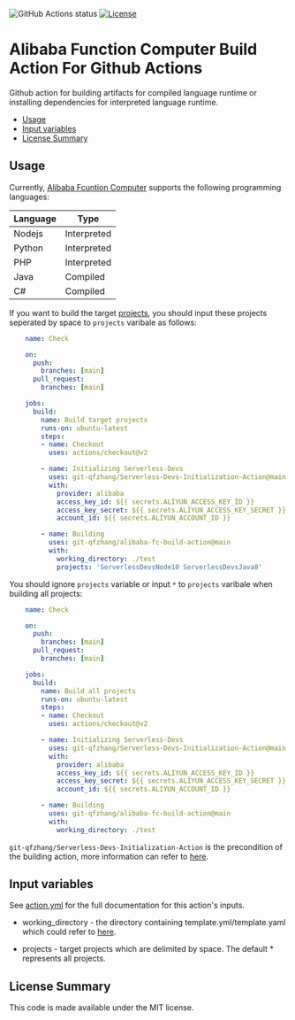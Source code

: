 ![GitHub Actions status](https://github.com/git-qfzhang/Serverless-Devs-Initialization-Actinos/workflows/Check/badge.svg)
[![License](https://img.shields.io/github/license/git-qfzhang/Serverless-Devs-Initialization-Actinos.svg)](https://github.com/git-qfzhang/Serverless-Devs-Initialization-Actinos/blob/master/LICENSE)

# Alibaba Function Computer Build Action For Github Actions

Github action for building artifacts for compiled language runtime or installing dependencies for interpreted language runtime. 

<!-- toc -->

- [Usage](#usage)
- [Input variables](#credentials)
- [License Summary](#license-summary)

<!-- tocstop -->

## Usage

Currently, [Alibaba Fcuntion Computer](https://help.aliyun.com/document_detail/74712.html?spm=a2c4g.11174283.6.563.20685212c2S6QB) supports the following programming languages:

| Language | Type |
| ---- | ---- |
| Nodejs | Interpreted |
| Python | Interpreted |
| PHP | Interpreted |
| Java | Compiled |
| C# | Compiled |

If you want to build the target [projects]((https://github.com/Serverless-Devs/docs/blob/master/docs/en/tool/yaml_format.md)), you should input these projects seperated by space to `projects` varibale as follows:

```yaml
    name: Check

    on:
      push:
        branches: [main]
      pull_request:
        branches: [main]

    jobs:
      build:
        name: Build target projects
        runs-on: ubuntu-latest
        steps:
        - name: Checkout
          uses: actions/checkout@v2

        - name: Initializing Serverless-Devs
          uses: git-qfzhang/Serverless-Devs-Initialization-Action@main
          with:
            provider: alibaba
            access_key_id: ${{ secrets.ALIYUN_ACCESS_KEY_ID }}
            access_key_secret: ${{ secrets.ALIYUN_ACCESS_KEY_SECRET }}
            account_id: ${{ secrets.ALIYUN_ACCOUNT_ID }}

        - name: Building
          uses: git-qfzhang/alibaba-fc-build-action@main
          with: 
            working_directory: ./test
            projects: 'ServerlessDevsNode10 ServerlessDevsJava8'
```

You should ignore `projects` variable or input `*` to `projects` varibale when building all projects:

```yaml
    name: Check

    on:
      push:
        branches: [main]
      pull_request:
        branches: [main]

    jobs:
      build:
        name: Build all projects
        runs-on: ubuntu-latest
        steps:
        - name: Checkout
          uses: actions/checkout@v2

        - name: Initializing Serverless-Devs
          uses: git-qfzhang/Serverless-Devs-Initialization-Action@main
          with:
            provider: alibaba
            access_key_id: ${{ secrets.ALIYUN_ACCESS_KEY_ID }}
            access_key_secret: ${{ secrets.ALIYUN_ACCESS_KEY_SECRET }}
            account_id: ${{ secrets.ALIYUN_ACCOUNT_ID }}

        - name: Building
          uses: git-qfzhang/alibaba-fc-build-action@main
          with: 
            working_directory: ./test
```

`git-qfzhang/Serverless-Devs-Initialization-Action` is the precondition of the building action, more information can refer to [here](https://github.com/git-qfzhang/Serverless-Devs-Initialization-Action/blob/main/README.md).

## Input variables

See [action.yml](action.yml) for the full documentation for this action's inputs.

* working_directory - the directory containing template.yml/template.yaml which could refer to [here](https://github.com/Serverless-Devs-Awesome/fc-alibaba-component/).

* projects - target projects which are delimited by space. The default * represents all projects.

## License Summary

This code is made available under the MIT license.